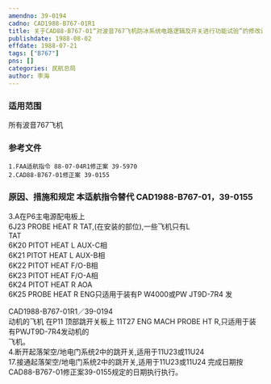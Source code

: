 ```yaml
---
amendno: 39-0194  
cadno: CAD1988-B767-01R1  
title: 关于CAD88-B767-01“对波音767飞机防冰系统电路逻辑及开关进行功能试验”的修改说明  
publishdate: 1988-08-02  
effdate: 1988-07-21  
tags: ["B767"]  
pns: []  
categories: 民航总局  
author: 李海  
---
```

  
### 适用范围  
所有波音767飞机  
  
<!--more-->  
### 参考文件  
    1.FAA适航指令 88-07-04R1修正案 39-5970  
    2.CAD88-B767-01修正案 39-0155  
  
### 原因、措施和规定 本适航指令替代 CAD1988-B767-01，39-0155  
3.A在P6主电源配电板上  
6J23  PROBE  HEAT  R   TAT,(在安装的部位),一些飞机只有L  
TAT  
6K20   PITOT  HEAT  L   AUX-C相  
6K21   PITOT  HEAT  L   AUX-B相  
6K22   PITOT  HEAT   F/O-B相  
6K23   PITOT  HEAT   F/O-A相  
6K24   PITOT  HEAT   R AOA  
6K25   PROBE   HEAT   R ENG只适用于装有P W4000或PW JT9D-7R4 发  
  
  CAD1988-B767-01R1／39-0194  
动机的飞机     在P11 顶部跳开关板上 11T27  ENG MACH PROBE HT R,只适用于装有PWJT9D-7R4发动机的  
飞机。  
    4.断开起落架空/地电门系统2中的跳开关,适用于11U23或11U24  
    17.接通起落架空/地电门系统2中的跳开关,适用于11U23或11U24     完成日期按CAD88-B767-01修正案39-0155规定的日期执行执行。  
